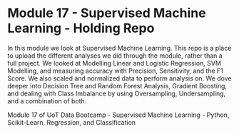 # Module 17 - Supervised Machine Learning - Holding Repo

In this module we look at Supervised Machine Learning. This repo is a place to upload the different analyses we did through the module, rather than a full project. We looked at Modelling Linear and Logistic Regression, SVM Modelling, and measuring accuracy with Precision, Sensitivity, and the F1 Score. We also scaled and normalized data to perform analysis on. We dove deeper into Decision Tree and Random Forest Analysis, Gradient Boosting, and dealing with Class Imbalance by using Oversampling, Undersampling, and a combination of both.

Module 17 of UoT Data Bootcamp - Supervised Machine Learning - Python, Scikit-Learn, Regression, and Classification
